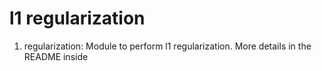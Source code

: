 # l1 regularization

1) regularization: Module to perform l1 regularization. More details in the README inside

